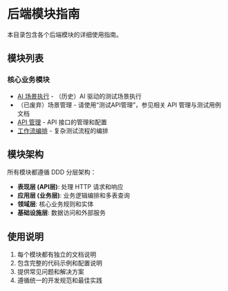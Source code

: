 # 后端模块指南

本目录包含各个后端模块的详细使用指南。

## 模块列表

### 核心业务模块
- [AI 场景执行](./ai_scenario_execution.md) - （历史）AI 驱动的测试场景执行
- （已废弃）场景管理 - 请使用“测试API管理”，参见相关 API 管理与测试用例文档
- [API 管理](./api_management.md) - API 接口的管理和配置
- [工作流编排](./workflow_orchestration.md) - 复杂测试流程的编排

## 模块架构

所有模块都遵循 DDD 分层架构：
- **表现层 (API层)**: 处理 HTTP 请求和响应
- **应用层 (业务层)**: 业务逻辑编排和多表查询
- **领域层**: 核心业务规则和实体
- **基础设施层**: 数据访问和外部服务

## 使用说明

1. 每个模块都有独立的文档说明
2. 包含完整的代码示例和配置说明
3. 提供常见问题和解决方案
4. 遵循统一的开发规范和最佳实践